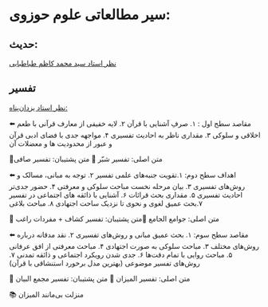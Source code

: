 # سیر مطالعاتی علوم حوزوی:
## حدیث:
[نظر استاد سید محمد کاظم طباطبایی](https://ensani.ir/file/download/article/1580114281-10154-4-3.pdf)
## تفسیر
[نظر استاد یزدان‌پناه:](https://eitaa.com/moteragheb/239)

⬅️ مقاصد سطح اول :
۱. صرفِ آشنایی با قرآن
۲. لایه خفیفی از معارف قرآنی با طعم اخلاقی و سلوکی
۳. مقداری ناظر به احادیث تفسیری
۴. مواجهه جدی با فضای ادبی قرآن و عبور از محدودیت ها و معضلات آن

📌متن اصلی: تفسیر شبّر
📌 متن پشتیبان: تفسیر صافی


⬅️  اهداف سطح دوم: 
۱.تقویت جنبه‌های علمی تفسیر
۲. توجه به مبانی، مسالک و روش‌های تفسیری
۳. بیان مرحله نخست مباحث سلوکی و معرفتی 
۴. حضور جدی‌تر احادیث تفسیری
۵. مقداری بحث قرائات
۶. آشنایی با ذائقه های اجتماعی در تفسیر ۷.بحث عمیق لغوی و نحوی تا نزدیک ساحت اجتهادی
۸. مباحث بلاغی

📌 متن اصلی: جوامع الجامع
📌متن  پشتیبان: تفسیر کشاف + مفردات راغب

⬅️ مقاصد سطح سوم:
۱. بحث عمیق مبانی و روش‌های تفسیری
۲. نقد مدقانه درباره روش‌های مختلف
۳. مباحث سلوکی به صورت اجتهادی 
۴. مباحث معرفتی از افق عرفانی
۵. مباحث روایی با تمام دقت‌ها
۶. جدی شدن رویکرد اجتماعی و ذائقه تمدنی 
۷. روش‌های تفسیر موضوعی (بهترین مدل برخورد استنشاقی با قرآن)

📌 متن اصلی: تفسیر المیزان
📌 متن پشتیبان: تفسیر مجمع البیان

📚 منزلت بی‌‌مانند المیزان
